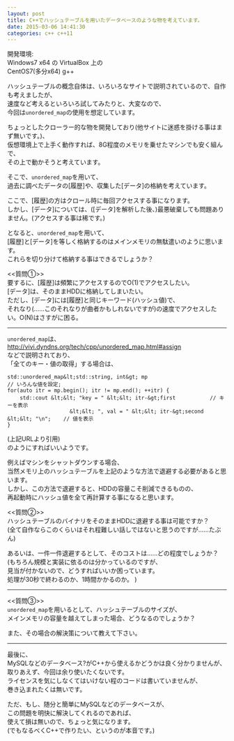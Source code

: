 ```yaml
---
layout: post
title: C++でハッシュテーブルを用いたデータベースのような物を考えています。
date: 2015-03-06 14:41:30
categories: c++ c++11
---
```

<p>開発環境:<br>
Windows7 x64 の VirtualBox 上の<br>
CentOS7(多分x64) g++</p>

<p>ハッシュテーブルの概念自体は、いろいろなサイトで説明されているので、自作も考えましたが、<br>
速度など考えるといろいろ試してみたりと、大変なので、<br>
今回は<code>unordered_map</code>の使用を想定しています。</p>

<p>ちょっとしたクローラー的な物を開発しており(他サイトに迷惑を掛ける事はまず無いです。)、<br>
仮想環境上で上手く動作すれば、8G程度のメモリを乗せたマシンでも安く組んで、<br>
その上で動かそうと考えています。</p>

<p>そこで、<code>unordered_map</code>を用いて、<br>
過去に調べたデータの[履歴]や、収集した[データ]の格納を考えています。</p>

<p>ここで、[履歴]の方はクロール時に毎回アクセスする事になります。<br>
しかし、[データ]については、([データ]を解析した後、)最悪破棄しても問題ありません。(アクセスする事は稀です。)</p>

<p>となると、<code>unordered_map</code>を用いて、<br>
[履歴]と[データ]を等しく格納するのはメインメモリの無駄遣いのように思います。<br>
これらを切り分けて格納する事はできるでしょうか？</p>

<p>&lt;&lt;質問①>><br>
要するに、[履歴]は頻繁にアクセスするのでO(1)でアクセスしたい。<br>
[データ]は、そのままHDDに格納してしまいたい。<br>
ただし、[データ]には[履歴]と同じキーワード(ハッシュ値)で、<br>
それなり(……このそれなりが曲者かもしれないですが)の速度でアクセスしたい。O(N)はさすがに困る。</p>

<hr>

<p><code>unordered_map</code>は、<br>
<a href="http://vivi.dyndns.org/tech/cpp/unordered_map.html#assign" rel="nofollow">http://vivi.dyndns.org/tech/cpp/unordered_map.html#assign</a><br>
などで説明されており、<br>
「全てのキー・値の取得」する場合は、</p>

```
std::unordered_map&lt;std::string, int&gt; mp
// いろんな値を設定;
for(auto itr = mp.begin(); itr != mp.end(); ++itr) {
    std::cout &lt;&lt; "key = " &lt;&lt; itr-&gt;first           // キーを表示
                    &lt;&lt; ", val = " &lt;&lt; itr-&gt;second &lt;&lt; "\n";    // 値を表示
}
```

<p>(上記URLより引用)<br>
のようにすればいいようです。</p>

<p>例えばマシンをシャットダウンする場合、<br>
当然メモリ上のハッシュテーブルを上記のような方法で退避する必要があると思います。<br>
しかし、この方法で退避すると、HDDの容量こそ削減できるものの、<br>
再起動時にハッシュ値を全て再計算する事になると思います。</p>

<p>&lt;&lt;質問②>><br>
ハッシュテーブルのバイナリをそのままHDDに退避する事は可能ですか？<br>
(全て自作ならこのくらいはそれ程難しい話しではないと思うのですが……たぶん)</p>

<p>あるいは、一件一件退避するとして、そのコストは……どの程度でしょうか？<br>
(もちろん規模と実装に依るのは分かっているのですが、<br>
 見当が付かないので、どうすればいいか困っています。<br>
 処理が30秒で終わるのか、1時間かかるのか。        )</p>

<hr>

<p>&lt;&lt;質問③>><br>
<code>unordered_map</code>を用いるとして、ハッシュテーブルのサイズが、<br>
メインメモリの容量を越えてしまった場合、どうなるのでしょうか？</p>

<p>また、その場合の解決策について教えて下さい。</p>

<hr>

<p>最後に、<br>
MySQLなどのデータベース?がC++から使えるかどうかは良く分かりませんが、<br>
取りあえず、今回は余り使いたくないです。<br>
ライセンスを気にしなくてはいけない程のコードは書いていませんが、<br>
巻き込まれたくは無いです。</p>

<p>ただ、もし、随分と簡単にMySQLなどのデータベースが、<br>
この問題を明快に解決してくれるのであれば、<br>
使えて損は無いので、ちょっと気になります。<br>
(でもなるべくC++で作りたい、というのが本音です。)</p>
